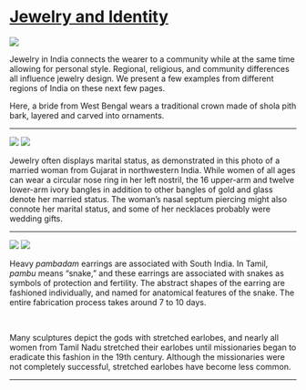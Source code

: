 # [Jewelry and Identity](http://artsmia.github.io/griot/#/stories/576)

![](http://cdn.dx.artsmia.org/thumbs/tn_2014_TDX_MIAArtStories_073.jpg)

Jewelry in India connects the wearer to a community while at the same time allowing for personal style. Regional, religious, and community differences all influence jewelry design. We present a few examples from different regions of India on these next few pages.

Here, a bride from West Bengal wears a traditional crown made of shola pith bark, layered and carved into ornaments.

---

![](http://cdn.dx.artsmia.org/thumbs/tn_2014_TDX_MIAArtStories_074.jpg)
![](http://cdn.dx.artsmia.org/thumbs/tn_.jpg)

Jewelry often displays marital status, as demonstrated in this photo of a married woman from Gujarat in northwestern India. While women of all ages can wear a circular nose ring in her left nostril, the 16 upper-arm and twelve lower-arm ivory bangles in addition to other bangles of gold and glass denote her married status. The woman’s nasal septum piercing might also connote her marital status, and some of her necklaces probably were wedding gifts.

---

![](http://cdn.dx.artsmia.org/thumbs/tn_2014_TDX_MIAArtStories_088.jpg)
![](http://cdn.dx.artsmia.org/thumbs/tn_.jpg)

Heavy *pambadam* earrings are associated with South India. In Tamil, *pambu* means “snake,” and these earrings are associated with snakes as symbols of protection and fertility. The abstract shapes of the earring are fashioned individually, and named for anatomical features of the snake. The entire fabrication process takes around 7 to 10 days.

 

Many sculptures depict the gods with stretched earlobes, and nearly all women from Tamil Nadu stretched their earlobes until missionaries began to eradicate this fashion in the 19th century. Although the missionaries were not completely successful, stretched earlobes have become less common.

---
